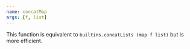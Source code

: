 ```yaml
---
name: concatMap
args: [f, list]
---
```

This function is equivalent to `builtins.concatLists (map f list)`
but is more efficient.
